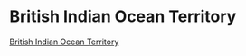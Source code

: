 # British Indian Ocean Territory

[British Indian Ocean Territory](https://en.wikipedia.org/wiki/British_Indian_Ocean_Territory)

